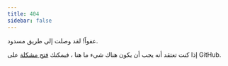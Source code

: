 ```yaml
---
title: 404
sidebar: false
---
```


عفواً! لقد وصلت إلى طريق مسدود.

إذا كنت تعتقد أنه يجب أن يكون هناك شيء ما هنا ، فيمكنك [فتح مشكلة](https://github.com/numpy/numpy.org/issues) على GitHub.
